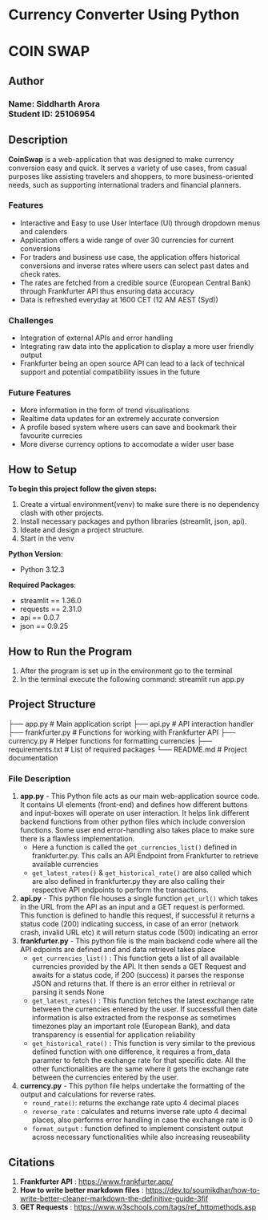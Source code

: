 # Currency Converter Using Python #
# COIN SWAP #


## Author
<h3>Name: Siddharth Arora<br>
Student ID: 25106954</h3>

## Description

**CoinSwap** is a web-application that was designed to make currency conversion easy and quick. It serves a variety of use cases, from casual purposes like assisting travelers and shoppers, to more business-oriented needs, such as supporting international traders and financial planners.

### Features
- Interactive and Easy to use User Interface (UI) through dropdown menus and calenders
- Application offers a wide range of over 30 currencies for current conversions 
- For traders and business use case, the application offers historical conversions and inverse rates where users can select past dates and check rates.
- The rates are fetched from a credible source (European Central Bank) through Frankfurter API thus ensuring data accuracy
- Data is refreshed everyday at 1600 CET (12 AM AEST (Syd)) 

### Challenges
- Integration of external APIs and error handling
- Integrating raw data into the application to display a more user friendly output
- Frankfurter being an open source API can lead to a lack of technical support and potential compatibility issues in the future

### Future Features
- More information in the form of trend visualisations
- Realtime data updates for an extremely accurate conversion
- A profile based system where users can save and bookmark their favourite currecies 
- More diverse currency options to accomodate a wider user base


## How to Setup
**To begin this project follow the given steps:**

1. Create a virtual environment(venv) to make sure there is no dependency clash with other projects.
2. Install necessary packages and python libraries (streamlit, json, api).
3. Ideate and design a project structure.
4. Start in the venv

**Python Version**:  
- Python 3.12.3

**Required Packages**:
- streamlit == 1.36.0
- requests == 2.31.0
- api == 0.0.7
- json == 0.9.25

## How to Run the Program
1. After the program is set up in the environment go to the terminal
2. In the terminal execute the following command: streamlit run app.py

## Project Structure

├── app.py                # Main application script
├── api.py                # API interaction handler
├── frankfurter.py         # Functions for working with Frankfurter API
├── currency.py           # Helper functions for formatting currencies
├── requirements.txt      # List of required packages
└── README.md             # Project documentation

### File Description

1. **app.py** - This Python file acts as our main web-application source code. It contains UI elements (front-end) and defines how different buttons and input-boxes will operate on user interaction. It helps link different backend functions from other python files which include conversion functions. Some user end error-handling also takes place to make sure there is a flawless implementation.
    - Here a function is called the `get_currencies_list()` defined in frankfurter.py. This calls an API Endpoint from Frankfurter to retrieve available currencies
    - `get_latest_rates()` & `get_historical_rate()` are also called which are also defined in frankfurter.py they are also calling their respective API endpoints to perform the transactions.
2. **api.py** - This python file houses a single function `get_url()` which takes in the URL from the API as an input and a GET request is performed. This function is defined to handle this request, if successful it returns a status code (200) indicating success, in case of an error (network crash, invalid URL etc) it will return status code (500) indicating an error
3. **frankfurter.py** - This python file is the main backend code where all the API edpoints are defined and and data retrievel takes place
    - `get_currencies_list()` : This function gets a list of all available currencies provided by the API. It then sends a GET Request and awaits for a status code, if 200 (success) it parses the response JSON and returns that. If there is an error either in retrieval or parsing it sends None
    - `get_latest_rates()` : This function fetches the latest exchange rate between the currencies entered by the user. If successfull then date information is also extracted from the response as sometimes timezones play an important role (European Bank), and data transparency is essential for application reliability
    - `get_historical_rate()` : This function is very similar to the previous defined function with one difference, it requires a from_data paramter to fetch the exchange rate for that specific date. All the other functionalities are the same where it gets the exchange rate between the currencies entered by the user.
4. **currency.py** - This python file helps undertake the formatting of the output and calculations for reverse rates. 
    - `round_rate()`: returns the exchange rate upto 4 decimal places
    - `reverse_rate` : calculates and returns inverse rate upto 4 decimal places, also performs error handling in case the exchange rate is 0
    - `format_output` : function defined to implement consistent output across necessary functionalities while also increasing reuseability


## Citations
1. **Frankfurter API** :  https://www.frankfurter.app/
2. **How to write better markdown files** : https://dev.to/soumikdhar/how-to-write-better-cleaner-markdown-the-definitive-guide-3fif
3. **GET Requests** : https://www.w3schools.com/tags/ref_httpmethods.asp
